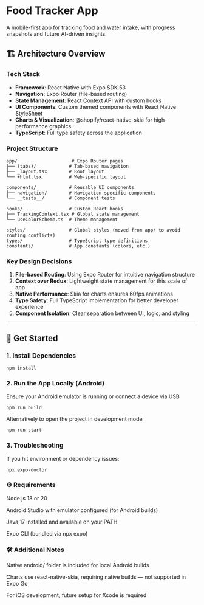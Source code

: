# Food Tracker App

A mobile-first app for tracking food and water intake, with progress snapshots and future AI-driven insights.

## 🏗️ Architecture Overview

### Tech Stack
- **Framework**: React Native with Expo SDK 53
- **Navigation**: Expo Router (file-based routing)
- **State Management**: React Context API with custom hooks
- **UI Components**: Custom themed components with React Native StyleSheet
- **Charts & Visualization**: @shopify/react-native-skia for high-performance graphics
- **TypeScript**: Full type safety across the application

### Project Structure
```
app/                    # Expo Router pages
├── (tabs)/            # Tab-based navigation
├── _layout.tsx        # Root layout
└── +html.tsx          # Web-specific layout

components/            # Reusable UI components
├── navigation/        # Navigation-specific components
└── __tests__/         # Component tests

hooks/                 # Custom React hooks
├── TrackingContext.tsx # Global state management
└── useColorScheme.ts  # Theme management

styles/                # Global styles (moved from app/ to avoid routing conflicts)
types/                 # TypeScript type definitions
constants/             # App constants (colors, etc.)
```

### Key Design Decisions

1. **File-based Routing**: Using Expo Router for intuitive navigation structure
2. **Context over Redux**: Lightweight state management for this scale of app
3. **Native Performance**: Skia for charts ensures 60fps animations
4. **Type Safety**: Full TypeScript implementation for better developer experience
5. **Component Isolation**: Clear separation between UI, logic, and styling

---

## 🚀 Get Started

### 1. Install Dependencies

```
npm install
```

### 2. Run the App Locally (Android)

Ensure your Android emulator is running or connect a device via USB

```
npm run build
```

Alternatively to open the project in development mode

```
npm run start
```

### 3. Troubleshooting

If you hit environment or dependency issues:

```
npx expo-doctor
```

### ⚙️ Requirements

Node.js 18 or 20

Android Studio with emulator configured (for Android builds)

Java 17 installed and available on your PATH

Expo CLI (bundled via npx expo)

### 🛠 Additional Notes

Native android/ folder is included for local Android builds

Charts use react-native-skia, requiring native builds — not supported in Expo Go

For iOS development, future setup for Xcode is required
